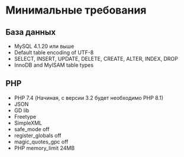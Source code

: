 # Минимальные требования #

## База данных ##
* MySQL 4.1.20 или выше
* Default table encoding of UTF-8
* SELECT, INSERT, UPDATE, DELETE, CREATE, ALTER, INDEX, DROP
* InnoDB and MyISAM table types

## PHP ##
* PHP 7.4 (Начиная, c версии 3.2 будет необходимо PHP 8.1)
* JSON
* GD lib
* Freetype
* SimpleXML
* safe_mode off
* register_globals off
* magic_quotes_gpc off
* PHP memory_limit 24MB
